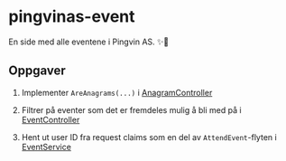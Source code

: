 # pingvinas-event

En side med alle eventene i Pingvin AS. ✨🐧

## Oppgaver

1. Implementer `AreAnagrams(...)` i [AnagramController](./src/Pingvinas.Event.Api/Controllers/AnagramController.cs#L13)

2. Filtrer på eventer som det er fremdeles mulig å bli med på i [EventController](./src/Pingvinas.Event.Api/Controllers/EventController.cs#L20)

3. Hent ut user ID fra request claims som en del av `AttendEvent`-flyten i [EventService](./src/Pingvinas.Event.Core/Features/PingvinEvent/EventService.cs#L24)